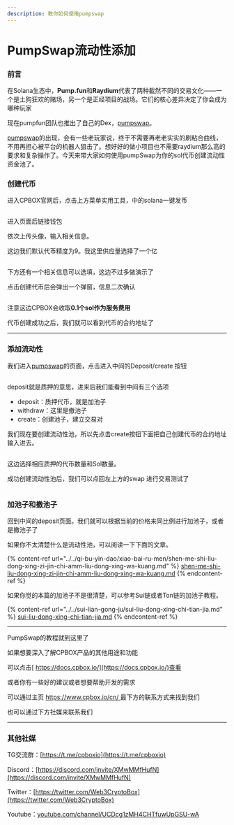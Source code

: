 ```yaml
---
description: 教你如何使用pumpswap
---
```


# PumpSwap流动性添加

### 前言

在Solana生态中，**Pump.fun**和**Raydium**代表了两种截然不同的交易文化——一个是土狗狂欢的赌场，另一个是正经项目的战场。它们的核心差异决定了你会成为哪种玩家

现在pumpfun团队也推出了自己的Dex，[pumpswap](https://swap.pump.fun/)。

[pumpswap](https://swap.pump.fun/)的出现，会有一些老玩家说，终于不需要再老老实实的刷粘合曲线，不用再担心被平台的机器人狙击了。想好好的做小项目也不需要raydium那么高的要求和复杂操作了。今天来带大家如何使用pumpSwap为你的sol代币创建流动性资金池了。

### 创建代币

进入CPBOX官网后，点击上方菜单实用工具，中的solana一键发币

<figure><img src="https://uf6jjv03ijb.sg.larksuite.com/space/api/box/stream/download/asynccode/?code=YTBhMzFiNmRlZDg3YzU0NWIxMjdlMTk5MzA5YTM0N2Nfbk5NczVlM1l4Ym1mNUpnSXZPR3cyVW9nSm5vT0duV3BfVG9rZW46TlJvUmJJS0dJb0k3Sll4STdxZGxiV0Y1Z25oXzE3NDY2OTkyMjE6MTc0NjcwMjgyMV9WNA" alt=""><figcaption></figcaption></figure>

进入页面后链接钱包

依次上传头像，输入相关信息。

这边我们默认代币精度为9。我这里供应量选择了一个亿

<figure><img src="https://uf6jjv03ijb.sg.larksuite.com/space/api/box/stream/download/asynccode/?code=NmViMjk2ZDU2N2JiM2E5ODJmZmM1NWRhOGFjMGM1NzVfbUVOSEFxUzk0RktWOXNQQjgzeUZLNm83bGJFekx5bE5fVG9rZW46RzUwdGJXSHFTbzRLV2x4b2FVdmx6Nmt0Z2JQXzE3NDY2OTkyMjE6MTc0NjcwMjgyMV9WNA" alt=""><figcaption></figcaption></figure>

下方还有一个相关信息可以选填，这边不过多做演示了

点击创建代币后会弹出一个弹窗，信息二次确认

<figure><img src="https://uf6jjv03ijb.sg.larksuite.com/space/api/box/stream/download/asynccode/?code=NmVjMTJiM2VkZmZhNmE0MTYyZTQ5NWU1YzBkMmM1MmVfd2dhc050MGpwTk16clBMODBrRkVKcWhNUk5NcjJkYjNfVG9rZW46WDRjb2JZOWc3bzVoUlJ4RkM5UGxWTkhUZ1RoXzE3NDY2OTkyMjE6MTc0NjcwMjgyMV9WNA" alt=""><figcaption></figcaption></figure>

注意这边CPBOX会收取**0.1个sol作为服务费用**

代币创建成功之后，我们就可以看到代币的合约地址了

***

### 添加流动性

我们进入[pumpswap](https://swap.pump.fun/)的页面，点击进入中间的Deposit/create 按钮

<figure><img src="https://uf6jjv03ijb.sg.larksuite.com/space/api/box/stream/download/asynccode/?code=OTRkNzg4YjVhZTg2N2IxN2ZjNzdlNWEyYmM3NzcxOWFfa0tnaEk1MzdBRDduV29Gc0dBR2RJQ2twM2hPVlF3bGpfVG9rZW46WnNXSmJ4dHlOb3JxNTZ4cG5FZWxZZ2lFZ1NnXzE3NDY2OTkyMjE6MTc0NjcwMjgyMV9WNA" alt=""><figcaption></figcaption></figure>

deposit就是质押的意思，进来后我们能看到中间有三个选项

* deposit：质押代币，就是加池子
* withdraw：这里是撤池子
* create：创建池子，建立交易对

我们现在要创建流动性池，所以先点击create按钮下面把自己创建代币的合约地址输入进去。

<figure><img src="https://uf6jjv03ijb.sg.larksuite.com/space/api/box/stream/download/asynccode/?code=Y2VkMTQ5Y2YyNzg5NWE3ZDE0MDhhZmQ2YzFkODg1ODZfbWh0T2JzbG05MjNGb09VTnJTVW9BdFdqd3FiUHgyRm5fVG9rZW46RXllVmJMWkFqb0pWTTZ4Q1dXb2xNUTFuZzRnXzE3NDY2OTkyMjE6MTc0NjcwMjgyMV9WNA" alt=""><figcaption></figcaption></figure>

这边选择相应质押的代币数量和Sol数量。

成功创建流动性池后，我们可以点回左上方的swap 进行交易测试了

<figure><img src="https://uf6jjv03ijb.sg.larksuite.com/space/api/box/stream/download/asynccode/?code=MjczZDIwZDQzYjhiYmZkYTNhYmNiNjQxOWMzODUxM2RfR3F2WjhoeWpKRmtqZUZTM3FWbWFBcEowVnBzREhBUmxfVG9rZW46SXNOdmI1bWlGb0toaTV4MmpFZ2w5bTZsZ3lmXzE3NDY2OTkyMjE6MTc0NjcwMjgyMV9WNA" alt=""><figcaption></figcaption></figure>

### 加池子和撤池子

回到中间的deposit页面。我们就可以根据当前的价格来同比例进行加池子，或者是撤池子了

如果你不太清楚什么是流动性池，可以阅读一下下面的文章。

{% content-ref url="../../qi-bu-yin-dao/xiao-bai-ru-men/shen-me-shi-liu-dong-xing-zi-jin-chi-amm-liu-dong-xing-wa-kuang.md" %}
[shen-me-shi-liu-dong-xing-zi-jin-chi-amm-liu-dong-xing-wa-kuang.md](../../qi-bu-yin-dao/xiao-bai-ru-men/shen-me-shi-liu-dong-xing-zi-jin-chi-amm-liu-dong-xing-wa-kuang.md)
{% endcontent-ref %}


如果你觉的本篇的加池子不是很清楚，可以参考Sui链或者Ton链的加池子教程。

{% content-ref url="../../sui-lian-gong-ju/sui-liu-dong-xing-chi-tian-jia.md" %}
[sui-liu-dong-xing-chi-tian-jia.md](../../sui-lian-gong-ju/sui-liu-dong-xing-chi-tian-jia.md)
{% endcontent-ref %}

***

PumpSwap的教程就到这里了

如果想要深入了解CPBOX产品的其他用途和功能

可以点击[ https://docs.cpbox.io/](https://docs.cpbox.io/)查看

或者你有一些好的建议或者想要帮助开发的需求

可以通过主页 [https://www.cpbox.io/cn/ ](https://www.cpbox.io/cn/)最下方的联系方式来找到我们

也可以通过下方社媒来联系我们

***

### 其他社媒

TG交流群：[https://t.me/cpboxio](https://t.me/cpboxio)

Discord：[https://discord.com/invite/XMwMMfHufN](https://discord.com/invite/XMwMMfHufN)

Twitter：[https://twitter.com/Web3CryptoBox](https://twitter.com/Web3CryptoBox)

Youtube：[youtube.com/channel/UCDcg1zMH4CHTfuwUpGSU-wA](../../solana-gong-ju/solana-yi-jian-fa-bi.md)

